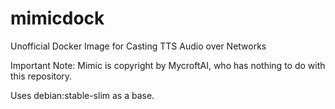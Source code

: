 # mimicdock

Unofficial Docker Image for Casting TTS Audio over Networks

Important Note: Mimic is copyright by MycroftAI, who has nothing to do with this repository.

Uses debian:stable-slim as a base.

